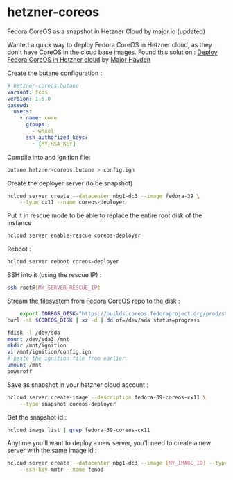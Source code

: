 # hetzner-coreos
Fedora CoreOS as a snapshot in Hetzner Cloud by major.io (updated)

Wanted a quick way to deploy Fedora CoreOS in Hetzner cloud, as they don't have CoreOS in the cloud base images.
Found this solution : [Deploy Fedora CoreOS in Hetzner cloud](https://major.io/p/deploy-fedora-coreos-in-hetzner-cloud/) by [Major Hayden](https://major.io/)

Create the butane configuration :

```yaml
# hetzner-coreos.butane
variant: fcos
version: 1.5.0
passwd:
  users:
    - name: core
      groups:
        - wheel
      ssh_authorized_keys:
        - [MY_RSA_KEY]
```

Compile into and ignition file:
```bash
butane hetzner-coreos.butane > config.ign
```

Create the deployer server (to be snapshot)
```bash
hcloud server create --datacenter nbg1-dc3 --image fedora-39 \
    --type cx11 --name coreos-deployer
```

Put it in rescue mode to be able to replace the entire root disk of the instance
```bash
hcloud server enable-rescue coreos-deployer
```

Reboot :
```bash
hcloud server reboot coreos-deployer
```

SSH into it (using the rescue IP) :
```bash
ssh root@[MY_SERVER_RESCUE_IP]
```

Stream the filesystem from Fedora CoreOS repo to the disk :
```bash
    export COREOS_DISK="https://builds.coreos.fedoraproject.org/prod/streams/stable/builds/39.20240112.3.0/x86_64/fedora-coreos-39.20240112.3.0-metal.x86_64.raw.xz"
curl -sL $COREOS_DISK | xz -d | dd of=/dev/sda status=progress
```


```bash
fdisk -l /dev/sda
mount /dev/sda3 /mnt
mkdir /mnt/ignition
vi /mnt/ignition/config.ign
# paste the ignition file from earlier
umount /mnt
poweroff
````

Save as snapshot in your hetzner cloud account :
```bash
hcloud server create-image --description fedora-39-coreos-cx11 \
    --type snapshot coreos-deployer
```

Get the snapshot id :
```bash
hcloud image list | grep fedora-39-coreos-cx11
```

Anytime you'll want to deploy a new server, you'll need to create a new server with the same image id :
```bash
hcloud server create --datacenter nbg1-dc3 --image [MY_IMAGE_ID] --type cx11 \
    --ssh-key mmtr --name fenod
```    